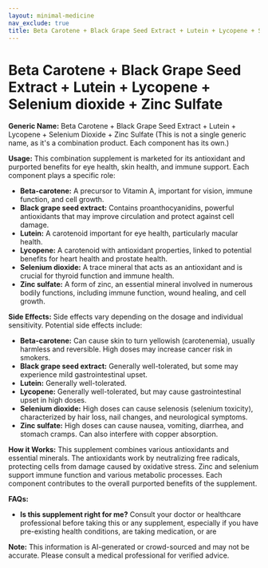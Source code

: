 ```yaml
---
layout: minimal-medicine
nav_exclude: true
title: Beta Carotene + Black Grape Seed Extract + Lutein + Lycopene + Selenium dioxide + Zinc Sulfate
---
```


# Beta Carotene + Black Grape Seed Extract + Lutein + Lycopene + Selenium dioxide + Zinc Sulfate

**Generic Name:**  Beta Carotene + Black Grape Seed Extract + Lutein + Lycopene + Selenium Dioxide + Zinc Sulfate  (This is not a single generic name, as it's a combination product.  Each component has its own.)

**Usage:** This combination supplement is marketed for its antioxidant and purported benefits for eye health, skin health, and immune support.  Each component plays a specific role:

* **Beta-carotene:** A precursor to Vitamin A, important for vision, immune function, and cell growth.
* **Black grape seed extract:** Contains proanthocyanidins, powerful antioxidants that may improve circulation and protect against cell damage.
* **Lutein:** A carotenoid important for eye health, particularly macular health.
* **Lycopene:** A carotenoid with antioxidant properties, linked to potential benefits for heart health and prostate health.
* **Selenium dioxide:** A trace mineral that acts as an antioxidant and is crucial for thyroid function and immune health.
* **Zinc sulfate:**  A form of zinc, an essential mineral involved in numerous bodily functions, including immune function, wound healing, and cell growth.


**Side Effects:** Side effects vary depending on the dosage and individual sensitivity.  Potential side effects include:

* **Beta-carotene:**  Can cause skin to turn yellowish (carotenemia), usually harmless and reversible.  High doses may increase cancer risk in smokers.
* **Black grape seed extract:** Generally well-tolerated, but some may experience mild gastrointestinal upset.
* **Lutein:** Generally well-tolerated.
* **Lycopene:** Generally well-tolerated, but may cause gastrointestinal upset in high doses.
* **Selenium dioxide:**  High doses can cause selenosis (selenium toxicity), characterized by hair loss, nail changes, and neurological symptoms.
* **Zinc sulfate:** High doses can cause nausea, vomiting, diarrhea, and stomach cramps.  Can also interfere with copper absorption.

**How it Works:** This supplement combines various antioxidants and essential minerals.  The antioxidants work by neutralizing free radicals, protecting cells from damage caused by oxidative stress.  Zinc and selenium support immune function and various metabolic processes.  Each component contributes to the overall purported benefits of the supplement.


**FAQs:**

* **Is this supplement right for me?**  Consult your doctor or healthcare professional before taking this or any supplement, especially if you have pre-existing health conditions, are taking medication, or are

**Note:** This information is AI-generated or crowd-sourced and may not be accurate. Please consult a medical professional for verified advice.